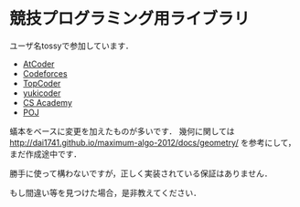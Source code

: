# 競技プログラミング用ライブラリ

ユーザ名tossyで参加しています．

* [AtCoder](https://atcoder.jp/user/tossy)
* [Codeforces](http://codeforces.com/profile/tossy)
* [TopCoder](https://www.topcoder.com/members/tossy/)
* [yukicoder](https://yukicoder.me/users/2025)
* [CS Academy](https://csacademy.com/user/tossy)
* [POJ](http://poj.org/userstatus?user_id=tossy)

蟻本をベースに変更を加えたものが多いです．
幾何に関しては http://dai1741.github.io/maximum-algo-2012/docs/geometry/ を参考にして，まだ作成途中です．

勝手に使って構わないですが，正しく実装されている保証はありません．

もし間違い等を見つけた場合，是非教えてください．
